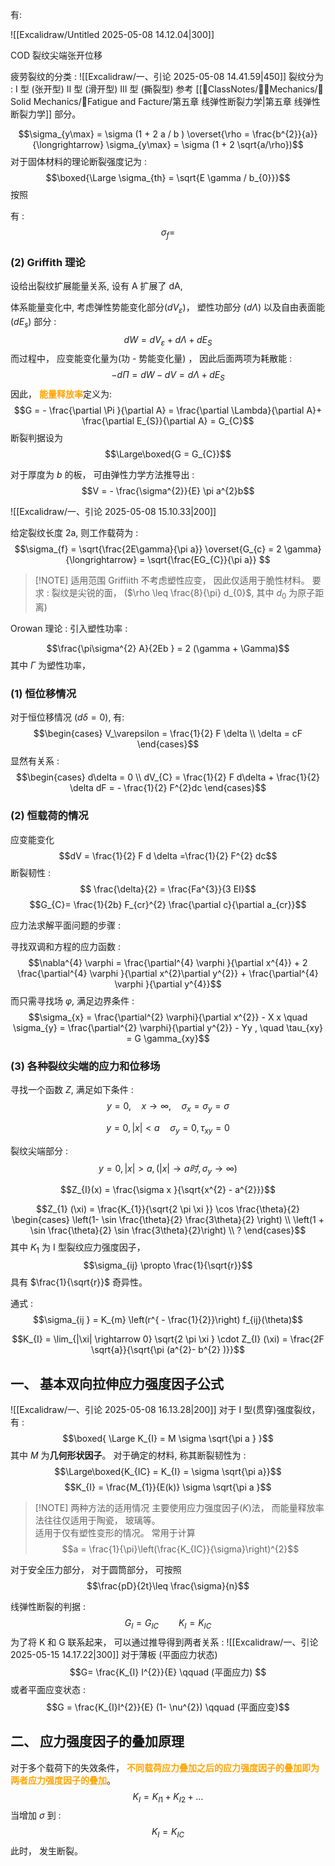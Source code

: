 

有: 

![[Excalidraw/Untitled 2025-05-08 14.12.04|300]]

COD 裂纹尖端张开位移 



疲劳裂纹的分类 : 
![[Excalidraw/一、引论 2025-05-08 14.41.59|450]]
裂纹分为 : 
I 型 (张开型)
II 型 (滑开型) 
III 型 (撕裂型) 
参考 [[📘ClassNotes/👨‍🔧Mechanics/🕋Solid Mechanics/🦾Fatigue and Facture/第五章 线弹性断裂力学|第五章 线弹性断裂力学]] 部分。 

$$\sigma_{y\max} =   \sigma (1 + 2 a / b ) \overset{\rho = \frac{b^{2}}{a}}{\longrightarrow}  \sigma_{y\max} =  \sigma (1 + 2 \sqrt{a/\rho})$$
对于固体材料的理论断裂强度记为 : 
$$\boxed{\Large \sigma_{th} =  \sqrt{E \gamma / b_{0}}}$$
按照 


有 : 
$$\sigma_{f}  =   $$

### (2) Griffith 理论  
设给出裂纹扩展能量关系, 设有 A 扩展了 dA,  

体系能量变化中,  考虑弹性势能变化部分($dV_\varepsilon$)， 塑性功部分 ($d\Lambda$) 以及自由表面能($dE_{s}$) 部分 : 
$$dW = dV_\varepsilon   + d \Lambda  + dE_{S}$$
而过程中， 应变能变化量为(功  - 势能变化量) ， 因此后面两项为耗散能 : 
$$- d  \Pi   =  dW - dV =  d\Lambda  + dE_{S}$$
因此， <b><mark style="background: transparent; color: orange">能量释放率</mark></b>定义为: 
$$G = - \frac{\partial \Pi }{\partial A} =   \frac{\partial \Lambda}{\partial A}+  \frac{\partial E_{S}}{\partial A} = G_{C}$$
断裂判据设为 
$$\Large\boxed{G = G_{C}}$$



对于厚度为 $b$ 的板， 可由弹性力学方法推导出 : 
$$V = - \frac{\sigma^{2}}{E} \pi a^{2}b$$

![[Excalidraw/一、引论 2025-05-08 15.10.33|200]]

给定裂纹长度 2a, 则工作载荷为 : 
$$\sigma_{f} = \sqrt{\frac{2E\gamma}{\pi a}} \overset{G_{c} =  2 \gamma}{\longrightarrow}  = \sqrt{\frac{EG_{C}}{\pi a}} $$

> [!NOTE] 适用范围
> Griffiith 不考虑塑性应变， 因此仅适用于脆性材料。 
> 要求 : 裂纹是尖锐的面， ($\rho \leq  \frac{8}{\pi} d_{0}$, 其中 $d_0$ 为原子距离) 


Orowan 理论 : 
引入塑性功率 : 

$$\frac{\pi\sigma^{2} A}{2Eb } = 2 (\gamma + \Gamma)$$
其中 $\Gamma$ 为塑性功率，   

### (1) 恒位移情况 
对于恒位移情况 ($d\delta=0$), 有: 
$$\begin{cases}
V_\varepsilon  =  \frac{1}{2} F  \delta  \\
\delta = cF 
\end{cases}$$
显然有关系 :
$$\begin{cases}
d\delta = 0  \\
dV_{C} =  \frac{1}{2} F d\delta  +  \frac{1}{2}  \delta dF  = - \frac{1}{2} F^{2}dc 
\end{cases}$$

### (2) 恒载荷的情况
应变能变化  
$$dV = \frac{1}{2} F d \delta =\frac{1}{2} F^{2}  dc$$
断裂韧性 : 
$$ \frac{\delta}{2} = \frac{Fa^{3}}{3 EI}$$
$$G_{C}=  \frac{1}{2b}  F_{cr}^{2}  \frac{\partial c}{\partial a_{cr}}$$

应力法求解平面问题的步骤 :  

寻找双调和方程的应力函数 : 
$$\nabla^{4} \varphi = \frac{\partial^{4} \varphi }{\partial x^{4}} + 2 \frac{\partial^{4} \varphi }{\partial x^{2}\partial y^{2}}  +   \frac{\partial^{4} \varphi }{\partial y^{4}}$$
而只需寻找场 $\varphi$, 满足边界条件 : 
$$\sigma_{x} = \frac{\partial^{2} \varphi}{\partial x^{2}} - X x \quad   \sigma_{y} =  \frac{\partial^{2} \varphi}{\partial y^{2}}  - Yy , \quad  \tau_{xy} = G \gamma_{xy}$$
### (3) 各种裂纹尖端的应力和位移场 
寻找一个函数 $Z$,  满足如下条件 : 
$$y = 0 , \quad  x \rightarrow  \infty, \quad \sigma_{x} = \sigma_{y} = \sigma$$

$$y = 0 ,  |x| < a \quad  \sigma_{y} = 0, \tau_{xy} =0$$

裂纹尖端部分 : 
$$y = 0 , |x| > a,  (|x| \rightarrow  a 时, \sigma_{y} \rightarrow  \infty)$$


$$Z_{I}(x) =  \frac{\sigma x }{\sqrt{x^{2} - a^{2}}}$$


$$Z_{1} (\xi) =  \frac{K_{1}}{\sqrt{2 \pi \xi }} \cos \frac{\theta}{2}  \begin{cases}
\left(1- \sin \frac{\theta}{2}  \frac{3\theta}{2} \right)  \\
\left(1 +  \sin \frac{\theta}{2} \sin \frac{3\theta}{2}\right)  \\
?
\end{cases}$$
其中 $K_1$ 为  I 型裂纹应力强度因子，
$$\sigma_{ij} \propto   \frac{1}{\sqrt{r}}$$
具有 $\frac{1}{\sqrt{r}}$ 奇异性。



通式 : 
$$\sigma_{ij } = K_{m}  \left(r^{ - \frac{1}{2}}\right)  f_{ij}(\theta)$$


$$K_{I}  = \lim_{|\xi| \rightarrow  0} \sqrt{2 \pi \xi } \cdot   Z_{I} (\xi)  = \frac{2F \sqrt{a}}{\sqrt{\pi  (a^{2}- b^{2} )}}$$

## 一、 基本双向拉伸应力强度因子公式
![[Excalidraw/一、引论 2025-05-08 16.13.28|200]] 
对于 I 型(贯穿)强度裂纹， 有 : 
$$\boxed{ \Large  K_{I} = M \sigma \sqrt{\pi a } }$$
其中 $M$ 为**几何形状因子**。 对于确定的材料,  称其断裂韧性为 :  
$$\Large\boxed{K_{IC}  = K_{I} =  \sigma \sqrt{\pi a}}$$
$$K_{I} =  \frac{M_{1}}{E(k)} \sigma \sqrt{\pi a }$$

> [!NOTE] 两种方法的适用情况 
> 主要使用应力强度因子($K$)法， 而能量释放率法往往仅适用于陶瓷， 玻璃等。  
> 适用于仅有塑性变形的情况。
> 常用于计算 
> $$a =  \frac{1}{\pi}\left(\frac{K_{IC}}{\sigma}\right)^{2}$$

对于安全压力部分， 对于圆筒部分， 可按照 
$$\frac{pD}{2t}\leq  \frac{\sigma}{n}$$

线弹性断裂的判据 : 
$$G_{I}= G_{IC} \qquad  K_{I}  = K_{IC} $$
为了将 K 和 G 联系起来， 可以通过推导得到两者关系 : 
![[Excalidraw/一、引论 2025-05-15 14.17.22|300]]
对于薄板 (平面应力状态)
$$G= \frac{K_{I} I^{2}}{E} \qquad  (平面应力) $$
或者平面应变状态 : 
$$G =  \frac{K_{I}I^{2}}{E} (1- \nu^{2}) \qquad  (平面应变)$$
## 二、 应力强度因子的叠加原理 
对于多个载荷下的失效条件， <b><mark style="background: transparent; color: orange">不同载荷应力叠加之后的应力强度因子的叠加即为两者应力强度因子的叠加</mark></b>。 
$$K_{I} = K_{I1} + K_{I2} + \dots $$
当增加 $\sigma$ 到 : 
$$K_{I } = K_{IC}$$
此时， 发生断裂。 
